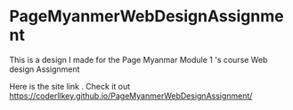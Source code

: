 # PageMyanmerWebDesignAssignment
This is a design I made for the Page Myanmar Module 1 's course Web design Assignment

Here is the site link . Check it out https://coderllkey.github.io/PageMyanmerWebDesignAssignment/
